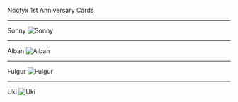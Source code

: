 Noctyx 1st Anniversary Cards
***
Sonny
![Sonny](https://i.warosu.org/data/vt/img/0455/29/1679305439261070.jpg)
***
Alban
![Alban](https://i.warosu.org/data/vt/img/0455/29/1679305604331919.jpg)
***
Fulgur
![Fulgur](https://i.warosu.org/data/vt/img/0455/29/1679305671355495.jpg)
***
Uki
![Uki](https://i.warosu.org/data/vt/img/0455/29/1679305906560892.jpg)